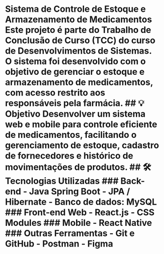 # Sistema de Controle de Estoque e Armazenamento de Medicamentos Este projeto é parte do Trabalho de Conclusão de Curso (TCC) do curso de Desenvolvimentos de Sistemas. O sistema foi desenvolvido com o objetivo de gerenciar o estoque e armazenamento de medicamentos, com acesso restrito aos responsáveis pela farmácia. ## 💡 Objetivo Desenvolver um sistema web e mobile para controle eficiente de medicamentos, facilitando o gerenciamento de estoque, cadastro de fornecedores e histórico de movimentações de produtos. ## 🛠️ Tecnologias Utilizadas ### Back-end - Java Spring Boot - JPA / Hibernate - Banco de dados: MySQL ### Front-end Web - React.js - CSS Modules ### Mobile - React Native ### Outras Ferramentas - Git e GitHub - Postman - Figma
